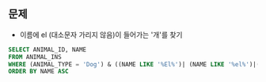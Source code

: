 ## 문제
- 이름에 el (대소문자 가리지 않음)이 들어가는 '개'를 찾기

```sql
SELECT ANIMAL_ID, NAME
FROM ANIMAL_INS
WHERE (ANIMAL_TYPE = 'Dog') & ((NAME LIKE '%El%')| (NAME LIKE '%el%')|(NAME LIKE '%eL%')|(NAME LIKE '%EL%')) 
ORDER BY NAME ASC
```
